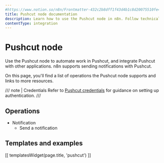 ```yaml
---
#https://www.notion.so/n8n/Frontmatter-432c2b8dff1f43d4b1c8d20075510fe4
title: Pushcut node documentation
description: Learn how to use the Pushcut node in n8n. Follow technical documentation to integrate Pushcut node into your workflows.
contentType: integration
---
```


# Pushcut node

Use the Pushcut node to automate work in Pushcut, and integrate Pushcut with other applications. n8n supports sending notifications with Pushcut.

On this page, you'll find a list of operations the Pushcut node supports and links to more resources.

/// note | Credentials
Refer to [Pushcut credentials](/integrations/builtin/credentials/pushcut/) for guidance on setting up authentication. 
///

## Operations

* Notification
    * Send a notification

## Templates and examples

<!-- see https://www.notion.so/n8n/Pull-in-templates-for-the-integrations-pages-37c716837b804d30a33b47475f6e3780 -->
[[ templatesWidget(page.title, 'pushcut') ]]


